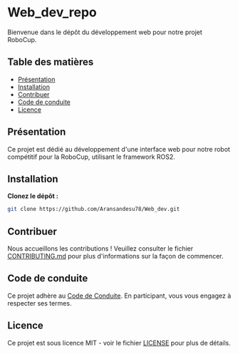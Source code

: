 # Web_dev_repo

Bienvenue dans le dépôt du développement web pour notre projet RoboCup.

## Table des matières

- [Présentation](#présentation)
- [Installation](#installation)
- [Contribuer](#contribuer)
- [Code de conduite](#code-de-conduite)
- [Licence](#licence)

## Présentation

Ce projet est dédié au développement d'une interface web pour notre robot compétitif pour la RoboCup, utilisant le framework ROS2.

## Installation

**Clonez le dépôt :**

   ```bash
   git clone https://github.com/Aransandesu78/Web_dev.git
   ```

## Contribuer

Nous accueillons les contributions ! Veuillez consulter le fichier [CONTRIBUTING.md](CONTRIBUTING.md) pour plus d'informations sur la façon de commencer.

## Code de conduite

Ce projet adhère au [Code de Conduite](CODE_OF_CONDUCT.md). En participant, vous vous engagez à respecter ses termes.

## Licence

Ce projet est sous licence MIT - voir le fichier [LICENSE](LICENSE) pour plus de détails.
